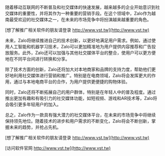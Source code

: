 随着移动互联网的不断普及和社交媒体的快速发展，越来越多的企业开始意识到社交媒体的重要性，并将其作为一种重要的营销手段。在这个领域中，Zalo作为越南最受欢迎的社交媒体之一，在未来的市场竞争中将扮演越来越重要的角色。

[想了解推广相关软件的朋友请登录 http://www.vst.tw](http://www.vst.tw)

未来，Zalo将继续推进自己的技术创新，以更好地满足用户需求。例如，通过使用人工智能和机器学习技术，Zalo可以更加精准地为用户提供内容推荐和广告投放服务。此外，Zalo还可以加强与其他社交媒体平台的整合，使用户可以更方便地在不同平台间进行转换和分享。

除了技术方面的创新，Zalo还将加大对本地商家和品牌的支持力度，帮助他们更好地利用社交媒体进行营销和推广。特别是在电商领域，Zalo将会发挥更大的作用，通过与本地电商平台的合作，为用户提供更便捷的购物体验。

同时，Zalo还将不断拓展自己的用户群体，特别是在年轻人中的普及程度。通过推出更加有趣和有吸引力的社交媒体功能，如短视频、游戏和AR技术等，Zalo将会吸引更多年轻用户的加入。

总之，Zalo作为一款具有强大潜力的社交媒体平台，在未来的市场竞争中将继续保持领先地位。随着技术的进步和用户需求的不断变化，Zalo将会不断创新，掌握未来的趋势，并抢占先机。

[想了解推广相关软件的朋友请登录 http://www.vst.tw](http://www.vst.tw)


[访问软件官网 http://www.vst.tw](http://www.vst.tw)

